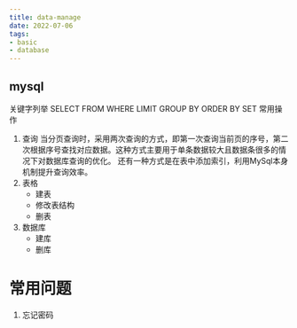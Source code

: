 ```yaml
---
title: data-manage
date: 2022-07-06
tags:
- basic
- database
---
```



## mysql
关键字列举
SELECT  FROM    WHERE   LIMIT   GROUP BY    ORDER BY    SET 
常用操作
1. 查询
   当分页查询时，采用两次查询的方式，即第一次查询当前页的序号，第二次根据序号查找对应数据。这种方式主要用于单条数据较大且数据条很多的情况下对数据库查询的优化。
   还有一种方式是在表中添加索引，利用MySql本身机制提升查询效率。
2. 表格
    - 建表
    - 修改表结构
    - 删表
3. 数据库
    - 建库
    - 删库

# 常用问题

1. 忘记密码

